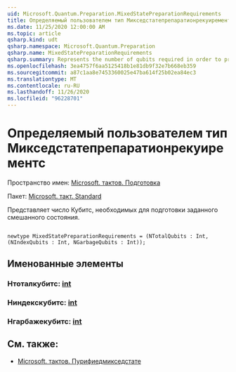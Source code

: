 ```yaml
---
uid: Microsoft.Quantum.Preparation.MixedStatePreparationRequirements
title: Определяемый пользователем тип Микседстатепрепаратионрекуирементс
ms.date: 11/25/2020 12:00:00 AM
ms.topic: article
qsharp.kind: udt
qsharp.namespace: Microsoft.Quantum.Preparation
qsharp.name: MixedStatePreparationRequirements
qsharp.summary: Represents the number of qubits required in order to prepare a given mixed state.
ms.openlocfilehash: 3ea4757f6aa5125418b1e81db9f32e7b668eb359
ms.sourcegitcommit: a87c1aa8e7453360025e47ba614f25b02ea84ec3
ms.translationtype: MT
ms.contentlocale: ru-RU
ms.lasthandoff: 11/26/2020
ms.locfileid: "96228701"
---
```

# <a name="mixedstatepreparationrequirements-user-defined-type"></a>Определяемый пользователем тип Микседстатепрепаратионрекуирементс

Пространство имен: [Microsoft. тактов. Подготовка](xref:Microsoft.Quantum.Preparation)

Пакет: [Microsoft. такт. Standard](https://nuget.org/packages/Microsoft.Quantum.Standard)


Представляет число Кубитс, необходимых для подготовки заданного смешанного состояния.

```qsharp

newtype MixedStatePreparationRequirements = (NTotalQubits : Int, (NIndexQubits : Int, NGarbageQubits : Int));
```



## <a name="named-items"></a>Именованные элементы

### <a name="ntotalqubits--int"></a>Нтоталкубитс: [int](xref:microsoft.quantum.lang-ref.int)


### <a name="nindexqubits--int"></a>Ниндекскубитс: [int](xref:microsoft.quantum.lang-ref.int)


### <a name="ngarbagequbits--int"></a>Нгарбажекубитс: [int](xref:microsoft.quantum.lang-ref.int)



## <a name="see-also"></a>См. также:

- [Microsoft. тактов. Пурифиедмикседстате](xref:Microsoft.Quantum.PurifiedMixedState)